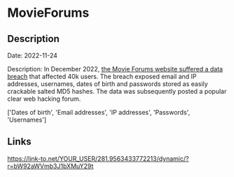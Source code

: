 # MovieForums

## Description

Date: 2022-11-24

Description:
In December 2022, <a href="https://www.movieforums.com/community/showthread.php?t=67897" target="_blank" rel="noopener">the Movie Forums website suffered a data breach</a> that affected 40k users. The breach exposed email and IP addresses, usernames, dates of birth and passwords stored as easily crackable salted MD5 hashes. The data was subsequently posted a popular clear web hacking forum.


['Dates of birth', 'Email addresses', 'IP addresses', 'Passwords', 'Usernames']

## Links

https://link-to.net/YOUR_USER/281.9563433772213/dynamic/?r=bW92aWVmb3J1bXMuY29t